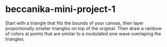 # beccanika-mini-project-1
Start with a triangle that fits the bounds of your canvas, then layer proportionally smaller triangles
on top of the original. Then draw a rainbow of colors at points that are similar to a modulated sine wave overlaping 
the triangles.
